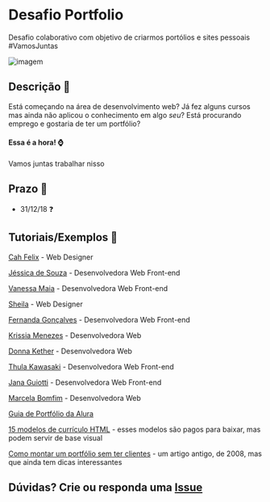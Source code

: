 # Desafio Portfolio 
Desafio colaborativo com objetivo de criarmos portólios e sites pessoais #VamosJuntas

![imagem](https://scontent-gru2-1.xx.fbcdn.net/v/t1.0-9/24294157_10204201929364073_4693628206557678982_n.jpg?_nc_cat=111&_nc_ht=scontent-gru2-1.xx&oh=0401496bd68b80bc07b705a5d20c03fd&oe=5C75492C) 

## Descrição :page_with_curl:

Está começando na área de desenvolvimento web? Já fez alguns cursos mas ainda não aplicou o conhecimento em
algo *seu*? Está procurando emprego e gostaria de ter um portfólio? 
#### Essa é a hora! :watch:

Vamos juntas trabalhar nisso 

## Prazo :date:

- 31/12/18 :question:

## Tutoriais/Exemplos :woman: 

[Cah Felix](https://cahfelix.com/) - Web Designer 

[Jéssica de Souza](https://www.jessicadesouza.com.br/) - Desenvolvedora Web Front-end

[Vanessa Maia](http://www.vanessamaia.com/) - Desenvolvedora Web Front-end

[Sheila](http://sheilawebdesigner.com.br/portfolio/) - Web Designer

[Fernanda Gonçalves](https://www.fernandagoncalves.com.br/) - Desenvolvedora Web Front-end

[Krissia Menezes](https://krissiam.github.io/) - Desenvolvedora Web

[Donna Kether](https://donnakether.com/) - Desenvolvedora Web

[Thula Kawasaki](http://www.thulakawasaki.com.br/) - Desenvolvedora Web Front-end

[Jana Guiotti](http://janaguiotti.com.br/) - Desenvolvedora Web Front-end

[Marcela Bomfim](http://marcelabomfim.com/) - Desenvolvedora Web

[Guia de Portfólio da Alura](http://blog.alura.com.br/portfolio-na-area-de-tecnologia-um-guia-para-construir-um-ideal/)

[15 modelos de currículo HTML](https://business.tutsplus.com/pt/articles/best-html-resume-templates--cms-28115) - esses modelos são pagos para baixar, mas podem servir de base visual

[Como montar um portfólio sem ter clientes](https://desenvolvimentoparaweb.com/miscelanea/como-montar-um-portfolio-sem-ter-clientes/) - um artigo antigo, de 2008, mas que ainda tem dicas interessantes



## Dúvidas? Crie ou responda uma [Issue](https://github.com/ElasProgramam/DesafioPortfolio/issues) 
